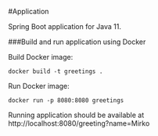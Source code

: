 #Application

Spring Boot application for Java 11.


###Build and run application using Docker

Build Docker image:
```
docker build -t greetings .
```

Run Docker image:
```
docker run -p 8080:8080 greetings
```

Running application should be available at  
http://localhost:8080/greeting?name=Mirko